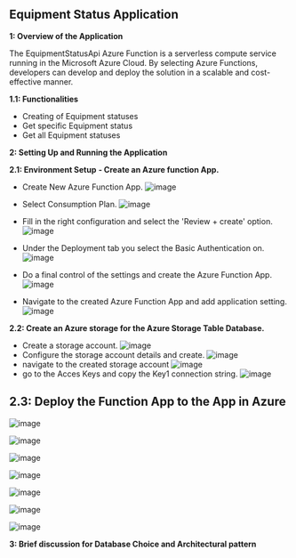 **Equipment Status Application**
-----------------------------

**1: Overview of the Application**

The EquipmentStatusApi Azure Function is a serverless compute service running in the Microsoft Azure Cloud.
By selecting Azure Functions, developers can develop and deploy the solution in a scalable and cost-effective manner.

**1.1: Functionalities**

- Creating of Equipment statuses
- Get specific Equipment status
- Get all Equipment statuses

**2: Setting Up and Running the Application**

**2.1: Environment Setup**
**- Create an Azure function App.**
  - Create New Azure Function App.
   ![image](https://github.com/NeetjeBroers/SW_engineer_assignment/assets/49155482/7cab14fc-de68-4a49-b9b6-16dd01b30fa4)
  - Select Consumption Plan.
    ![image](https://github.com/NeetjeBroers/SW_engineer_assignment/assets/49155482/55910605-e90e-4254-a635-768095830e27)
- Fill in the right configuration and select the 'Review + create' option.
    ![image](https://github.com/NeetjeBroers/SW_engineer_assignment/assets/49155482/d9525ed1-66ed-4519-b9c3-ce4539eb3c88)
- Under the Deployment tab you select the Basic Authentication on.
![image](https://github.com/NeetjeBroers/SW_engineer_assignment/assets/49155482/5f60da8c-293b-47bf-95e5-175b730827ef)
- Do a final control of the settings and create the Azure Function App.
 ![image](https://github.com/NeetjeBroers/SW_engineer_assignment/assets/49155482/dee24a85-6c25-4998-a78f-9828e938f42f)

- Navigate to the created Azure Function App and add application setting.
  ![image](https://github.com/NeetjeBroers/SW_engineer_assignment/assets/49155482/277c1ba9-2972-43da-85c5-0ac55b1df90d)


**2.2: Create an Azure storage for the Azure Storage Table Database.**
- Create a storage account.
  ![image](https://github.com/NeetjeBroers/SW_engineer_assignment/assets/49155482/1bb0aa4c-9098-4c46-966c-0a39147ccfe3)
- Configure the storage account details and create.
 ![image](https://github.com/NeetjeBroers/SW_engineer_assignment/assets/49155482/ab21cd52-b487-4082-946b-84f3c16715ce)
- navigate to the created storage account
![image](https://github.com/NeetjeBroers/SW_engineer_assignment/assets/49155482/8a55c3f5-5a7b-4287-8078-d93594aa8439)
- go to the Acces Keys and copy the Key1 connection string.
 ![image](https://github.com/NeetjeBroers/SW_engineer_assignment/assets/49155482/275ecd09-eb7e-49ab-b539-fe83a1a91d0c)

2.3: Deploy the Function App to the App in Azure
- 
![image](https://github.com/NeetjeBroers/SW_engineer_assignment/assets/49155482/939a7af8-9da0-406e-9cdb-87908b8a7d65)

![image](https://github.com/NeetjeBroers/SW_engineer_assignment/assets/49155482/5f8ce406-5a45-4e5d-bae0-46d8542cd355)

![image](https://github.com/NeetjeBroers/SW_engineer_assignment/assets/49155482/2a2ec050-6598-427f-b17f-4fe8b14d488e)

![image](https://github.com/NeetjeBroers/SW_engineer_assignment/assets/49155482/a94a9eba-8e1b-4791-8a6e-3fe4c73d7d32)

![image](https://github.com/NeetjeBroers/SW_engineer_assignment/assets/49155482/120fa458-e6da-44af-93e0-f2d0f49c7b7b)

![image](https://github.com/NeetjeBroers/SW_engineer_assignment/assets/49155482/be6ccea2-7157-4768-adcd-059001f38b53)

![image](https://github.com/NeetjeBroers/SW_engineer_assignment/assets/49155482/d2c05ded-e875-467b-8bf6-a105d1f31610)















**3: Brief discussion for Database Choice and Architectural pattern**
